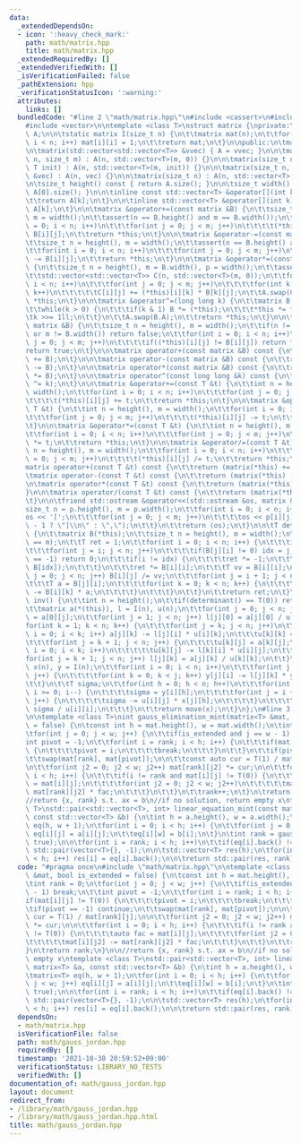 ```yaml
---
data:
  _extendedDependsOn:
  - icon: ':heavy_check_mark:'
    path: math/matrix.hpp
    title: math/matrix.hpp
  _extendedRequiredBy: []
  _extendedVerifiedWith: []
  _isVerificationFailed: false
  _pathExtension: hpp
  _verificationStatusIcon: ':warning:'
  attributes:
    links: []
  bundledCode: "#line 2 \"math/matrix.hpp\"\n#include <cassert>\n#include <iostream>\n\
    #include <vector>\n\ntemplate <class T>\nstruct matrix {\nprivate:\n\tstd::vector<std::vector<T>>\
    \ A;\n\n\tstatic matrix I(size_t n) {\n\t\tmatrix mat(n);\n\t\tfor(int i = 0;\
    \ i < n; i++) mat[i][i] = 1;\n\t\treturn mat;\n\t}\n\npublic:\n\tmatrix() = default;\n\
    \n\tmatrix(std::vector<std::vector<T>> &vvec) { A = vvec; }\n\n\tmatrix(size_t\
    \ n, size_t m) : A(n, std::vector<T>(m, 0)) {}\n\n\tmatrix(size_t n, size_t m,\
    \ T init) : A(n, std::vector<T>(m, init)) {}\n\n\tmatrix(size_t n, std::vector<T>\
    \ &vec) : A(n, vec) {}\n\n\tmatrix(size_t n) : A(n, std::vector<T>(n, 0)) {}\n\
    \n\tsize_t height() const { return A.size(); }\n\n\tsize_t width() const { return\
    \ A[0].size(); }\n\n\tinline const std::vector<T> &operator[](int k) const {\n\
    \t\treturn A[k];\n\t}\n\n\tinline std::vector<T> &operator[](int k) {\n\t\treturn\
    \ A[k];\n\t}\n\n\tmatrix &operator+=(const matrix &B) {\n\t\tsize_t n = height(),\
    \ m = width();\n\t\tassert(n == B.height() and m == B.width());\n\t\tfor(int i\
    \ = 0; i < n; i++)\n\t\t\tfor(int j = 0; j < m; j++)\n\t\t\t\t(*this)[i][j] +=\
    \ B[i][j];\n\t\treturn *this;\n\t}\n\n\tmatrix &operator-=(const matrix &B) {\n\
    \t\tsize_t n = height(), m = width();\n\t\tassert(n == B.height() and m == B.width());\n\
    \t\tfor(int i = 0; i < n; i++)\n\t\t\tfor(int j = 0; j < m; j++)\n\t\t\t\t(*this)[i][j]\
    \ -= B[i][j];\n\t\treturn *this;\n\t}\n\n\tmatrix &operator*=(const matrix &B)\
    \ {\n\t\tsize_t n = height(), m = B.width(), p = width();\n\t\tassert(p == B.height());\n\
    \t\tstd::vector<std::vector<T>> C(n, std::vector<T>(m, 0));\n\t\tfor(int i = 0;\
    \ i < n; i++)\n\t\t\tfor(int j = 0; j < m; j++)\n\t\t\t\tfor(int k = 0; k < p;\
    \ k++)\n\t\t\t\t\tC[i][j] += (*this)[i][k] * B[k][j];\n\t\tA.swap(C);\n\t\treturn\
    \ *this;\n\t}\n\n\tmatrix &operator^=(long long k) {\n\t\tmatrix B = matrix::I(height());\n\
    \t\twhile(k > 0) {\n\t\t\tif(k & 1) B *= (*this);\n\t\t\t*this *= *this;\n\t\t\
    \tk >>= 1ll;\n\t\t}\n\t\tA.swap(B.A);\n\t\treturn *this;\n\t}\n\n\tbool operator==(const\
    \ matrix &B) {\n\t\tsize_t n = height(), m = width();\n\t\tif(n != B.height()\
    \ or m != B.width()) return false;\n\t\tfor(int i = 0; i < n; i++)\n\t\t\tfor(int\
    \ j = 0; j < m; j++)\n\t\t\t\tif((*this)[i][j] != B[i][j]) return false;\n\t\t\
    return true;\n\t}\n\n\tmatrix operator+(const matrix &B) const {\n\t\treturn (matrix(*this)\
    \ += B);\n\t}\n\n\tmatrix operator-(const matrix &B) const {\n\t\treturn (matrix(*this)\
    \ -= B);\n\t}\n\n\tmatrix operator*(const matrix &B) const {\n\t\treturn (matrix(*this)\
    \ *= B);\n\t}\n\n\tmatrix operator^(const long long &k) const {\n\t\treturn (matrix(*this)\
    \ ^= k);\n\t}\n\n\tmatrix &operator+=(const T &t) {\n\t\tint n = height(), m =\
    \ width();\n\t\tfor(int i = 0; i < n; i++)\n\t\t\tfor(int j = 0; j < m; j++)\n\
    \t\t\t\t(*this)[i][j] += t;\n\t\treturn *this;\n\t}\n\n\tmatrix &operator-=(const\
    \ T &t) {\n\t\tint n = height(), m = width();\n\t\tfor(int i = 0; i < n; i++)\n\
    \t\t\tfor(int j = 0; j < m; j++)\n\t\t\t\t(*this)[i][j] -= t;\n\t\treturn *this;\n\
    \t}\n\n\tmatrix &operator*=(const T &t) {\n\t\tint n = height(), m = width();\n\
    \t\tfor(int i = 0; i < n; i++)\n\t\t\tfor(int j = 0; j < m; j++)\n\t\t\t\t(*this)[i][j]\
    \ *= t;\n\t\treturn *this;\n\t}\n\n\tmatrix &operator/=(const T &t) {\n\t\tint\
    \ n = height(), m = width();\n\t\tfor(int i = 0; i < n; i++)\n\t\t\tfor(int j\
    \ = 0; j < m; j++)\n\t\t\t\t(*this)[i][j] /= t;\n\t\treturn *this;\n\t}\n\n\t\
    matrix operator+(const T &t) const {\n\t\treturn (matrix(*this) += t);\n\t}\n\n\
    \tmatrix operator-(const T &t) const {\n\t\treturn (matrix(*this) -= t);\n\t}\n\
    \n\tmatrix operator*(const T &t) const {\n\t\treturn (matrix(*this) *= t);\n\t\
    }\n\n\tmatrix operator/(const T &t) const {\n\t\treturn (matrix(*this) /= t);\n\
    \t}\n\n\tfriend std::ostream &operator<<(std::ostream &os, matrix &p) {\n\t\t\
    size_t n = p.height(), m = p.width();\n\t\tfor(int i = 0; i < n; i++) {\n\t\t\t\
    os << '[';\n\t\t\tfor(int j = 0; j < m; j++)\n\t\t\t\tos << p[i][j] << (j == m\
    \ - 1 ? \"]\\n\" : \",\");\n\t\t}\n\t\treturn (os);\n\t}\n\n\tT determinant()\
    \ {\n\t\tmatrix B(*this);\n\t\tsize_t n = height(), m = width();\n\t\tassert(n\
    \ == m);\n\t\tT ret = 1;\n\t\tfor(int i = 0; i < n; i++) {\n\t\t\tint idx = -1;\n\
    \t\t\tfor(int j = i; j < n; j++)\n\t\t\t\tif(B[j][i] != 0) idx = j;\n\t\t\tif(idx\
    \ == -1) return 0;\n\t\t\tif(i != idx) {\n\t\t\t\tret *= -1;\n\t\t\t\tswap(B[i],\
    \ B[idx]);\n\t\t\t}\n\t\t\tret *= B[i][i];\n\t\t\tT vv = B[i][i];\n\t\t\tfor(int\
    \ j = 0; j < n; j++) B[i][j] /= vv;\n\t\t\tfor(int j = i + 1; j < n; j++) {\n\t\
    \t\t\tT a = B[j][i];\n\t\t\t\tfor(int k = 0; k < n; k++) {\n\t\t\t\t\tB[j][k]\
    \ -= B[i][k] * a;\n\t\t\t\t}\n\t\t\t}\n\t\t}\n\t\treturn ret;\n\t}\n\n\tmatrix\
    \ inv() {\n\t\tint n = height();\n\t\tif(determinant() == T(0)) return matrix(0);\n\
    \t\tmatrix a(*(this)), l = I(n), u(n);\n\t\tfor(int j = 0; j < n; j++) u[0][j]\
    \ = a[0][j];\n\t\tfor(int j = 1; j < n; j++) l[j][0] = a[j][0] / u[0][0];\n\t\t\
    for(int k = 1; k < n; k++) {\n\t\t\tfor(int j = k; j < n; j++)\n\t\t\t\tfor(int\
    \ i = 0; i < k; i++) a[j][k] -= l[j][i] * u[i][k];\n\t\t\tu[k][k] = a[k][k];\n\
    \t\t\tfor(int j = k + 1; j < n; j++) {\n\t\t\t\tu[k][j] = a[k][j];\n\t\t\t\tfor(int\
    \ i = 0; i < k; i++)\n\t\t\t\t\tu[k][j] -= l[k][i] * u[i][j];\n\t\t\t}\n\t\t\t\
    for(int j = k + 1; j < n; j++) l[j][k] = a[j][k] / u[k][k];\n\t\t}\n\t\tmatrix\
    \ x(n), y = I(n);\n\t\tfor(int i = 0; i < n; i++)\n\t\t\tfor(int j = 0; j < n;\
    \ j++) {\n\t\t\t\tfor(int k = 0; k < j; k++) y[j][i] -= l[j][k] * y[k][i];\n\t\
    \t\t}\n\t\tT sigma;\n\t\tfor(int h = 0; h < n; h++)\n\t\t\tfor(int i = n - 1;\
    \ i >= 0; i--) {\n\t\t\t\tsigma = y[i][h];\n\t\t\t\tfor(int j = i + 1; j < n;\
    \ j++) {\n\t\t\t\t\tsigma -= u[i][j] * x[j][h];\n\t\t\t\t}\n\t\t\t\tx[i][h] =\
    \ sigma / u[i][i];\n\t\t\t}\n\t\treturn move(x);\n\t}\n};\n#line 3 \"math/gauss_jordan.hpp\"\
    \n\ntemplate <class T>\nint gauss_elimination_mint(matrix<T> &mat, bool is_extended\
    \ = false) {\n\tconst int h = mat.height(), w = mat.width();\n\tint rank = 0;\n\
    \tfor(int j = 0; j < w; j++) {\n\t\tif(is_extended and j == w - 1) break;\n\t\t\
    int pivot = -1;\n\t\tfor(int i = rank; i < h; i++) {\n\t\t\tif(mat[i][j] != T(0))\
    \ {\n\t\t\t\tpivot = i;\n\t\t\t\tbreak;\n\t\t\t}\n\t\t}\n\t\tif(pivot == -1) continue;\n\
    \t\tswap(mat[rank], mat[pivot]);\n\n\t\tconst auto cur = T(1) / mat[rank][j];\n\
    \n\t\tfor(int j2 = 0; j2 < w; j2++) mat[rank][j2] *= cur;\n\n\t\tfor(int i = 0;\
    \ i < h; i++) {\n\t\t\tif(i != rank and mat[i][j] != T(0)) {\n\t\t\t\tauto fac\
    \ = mat[i][j];\n\t\t\t\tfor(int j2 = 0; j2 < w; j2++)\n\t\t\t\t\tmat[i][j2] -=\
    \ mat[rank][j2] * fac;\n\t\t\t}\n\t\t}\n\t\trank++;\n\t}\n\treturn rank;\n}\n\n\
    //return {x, rank} s.t. ax = b\n//if no solution, return empty x\ntemplate <class\
    \ T>\nstd::pair<std::vector<T>, int> linear_equation_mint(const matrix<T> &a,\
    \ const std::vector<T> &b) {\n\tint h = a.height(), w = a.width();\n\tmatrix<T>\
    \ eq(h, w + 1);\n\tfor(int i = 0; i < h; i++) {\n\t\tfor(int j = 0; j < w; j++)\
    \ eq[i][j] = a[i][j];\n\t\teq[i][w] = b[i];\n\t}\n\tint rank = gauss_elimination_mint(eq,\
    \ true);\n\n\tfor(int i = rank; i < h; i++)\n\t\tif(eq[i].back() != T(0)) return\
    \ std::pair(vector<T>{}, -1);\n\n\tstd::vector<T> res(h);\n\tfor(int i = 0; i\
    \ < h; i++) res[i] = eq[i].back();\n\n\treturn std::pair(res, rank);\n}\n"
  code: "#pragma once\n#include \"math/matrix.hpp\"\n\ntemplate <class T>\nint gauss_elimination_mint(matrix<T>\
    \ &mat, bool is_extended = false) {\n\tconst int h = mat.height(), w = mat.width();\n\
    \tint rank = 0;\n\tfor(int j = 0; j < w; j++) {\n\t\tif(is_extended and j == w\
    \ - 1) break;\n\t\tint pivot = -1;\n\t\tfor(int i = rank; i < h; i++) {\n\t\t\t\
    if(mat[i][j] != T(0)) {\n\t\t\t\tpivot = i;\n\t\t\t\tbreak;\n\t\t\t}\n\t\t}\n\t\
    \tif(pivot == -1) continue;\n\t\tswap(mat[rank], mat[pivot]);\n\n\t\tconst auto\
    \ cur = T(1) / mat[rank][j];\n\n\t\tfor(int j2 = 0; j2 < w; j2++) mat[rank][j2]\
    \ *= cur;\n\n\t\tfor(int i = 0; i < h; i++) {\n\t\t\tif(i != rank and mat[i][j]\
    \ != T(0)) {\n\t\t\t\tauto fac = mat[i][j];\n\t\t\t\tfor(int j2 = 0; j2 < w; j2++)\n\
    \t\t\t\t\tmat[i][j2] -= mat[rank][j2] * fac;\n\t\t\t}\n\t\t}\n\t\trank++;\n\t\
    }\n\treturn rank;\n}\n\n//return {x, rank} s.t. ax = b\n//if no solution, return\
    \ empty x\ntemplate <class T>\nstd::pair<std::vector<T>, int> linear_equation_mint(const\
    \ matrix<T> &a, const std::vector<T> &b) {\n\tint h = a.height(), w = a.width();\n\
    \tmatrix<T> eq(h, w + 1);\n\tfor(int i = 0; i < h; i++) {\n\t\tfor(int j = 0;\
    \ j < w; j++) eq[i][j] = a[i][j];\n\t\teq[i][w] = b[i];\n\t}\n\tint rank = gauss_elimination_mint(eq,\
    \ true);\n\n\tfor(int i = rank; i < h; i++)\n\t\tif(eq[i].back() != T(0)) return\
    \ std::pair(vector<T>{}, -1);\n\n\tstd::vector<T> res(h);\n\tfor(int i = 0; i\
    \ < h; i++) res[i] = eq[i].back();\n\n\treturn std::pair(res, rank);\n}"
  dependsOn:
  - math/matrix.hpp
  isVerificationFile: false
  path: math/gauss_jordan.hpp
  requiredBy: []
  timestamp: '2021-10-30 20:59:52+09:00'
  verificationStatus: LIBRARY_NO_TESTS
  verifiedWith: []
documentation_of: math/gauss_jordan.hpp
layout: document
redirect_from:
- /library/math/gauss_jordan.hpp
- /library/math/gauss_jordan.hpp.html
title: math/gauss_jordan.hpp
---
```

